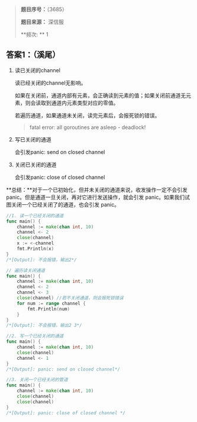> **题目序号：**（3685）
>
> **题目来源：** 深信服	
>
> **频次: ** 1

## **答案1：**（溪尾）

1. 读已关闭的channel

   读已经关闭的channel无影响。

   如果在关闭前，通道内部有元素，会正确读到元素的值；如果关闭前通道无元素，则会读取到通道内元素类型对应的零值。

   若遍历通道，如果通道未关闭，读完元素后，会报死锁的错误。

   > fatal error: all goroutines are asleep - deadlock!

2. 写已关闭的通道

   会引发panic: send on closed channel

3. 关闭已关闭的通道

   会引发panic: close of closed channel

**总结：**对于一个已初始化，但并未关闭的通道来说，收发操作一定不会引发 panic。但是通道一旦关闭，再对它进行发送操作，就会引发 panic。如果我们试图关闭一个已经关闭了的通道，也会引发 panic。

```go
//1. 读一个已经关闭的通道
func main() {
	channel := make(chan int, 10)
	channel <- 2
	close(channel)
	x := <-channel
	fmt.Println(x)
}
/*[Output]: 不会报错，输出2*/

// 遍历读关闭通道
func main() {
	channel := make(chan int, 10)
	channel <- 2
	channel <- 3
	close(channel) //若不关闭通道，则会报死锁错误
	for num := range channel {
		fmt.Println(num)
	}
}
/*[Output]: 不会报错，输出2 3*/

//2. 写一个已经关闭的通道
func main() {
    channel := make(chan int, 10)
    close(channel)
    channel <- 1
}
/*[Output]: panic: send on closed channel*/

//3. 关闭一个已经关闭的管道
func main() {
    channel := make(chan int, 10)
    close(channel)
    close(channel)
}
/*[Output]: panic: close of closed channel */
```

